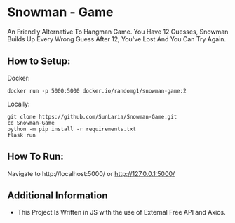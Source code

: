 # Snowman - Game

An Friendly Alternative To Hangman Game.
You Have 12 Guesses, Snowman Builds Up Every Wrong Guess
After 12, You've Lost And You Can Try Again.

## How to Setup:
Docker:
```
docker run -p 5000:5000 docker.io/randomg1/snowman-game:2
```

Locally:
```
git clone https://github.com/SunLaria/Snowman-Game.git
cd Snowman-Game
python -m pip install -r requirements.txt
flask run
```



## How To Run:
Navigate to http://localhost:5000/ or http://127.0.0.1:5000/


## Additional Information

- This Project Is Written in JS with the use of External Free API and Axios.
